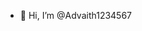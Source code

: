 - 👋 Hi, I’m @Advaith1234567

<!---
Advaith1234567/Advaith1234567 is a ✨ special ✨ repository because its `README.md` (this file) appears on your GitHub profile.
You can click the Preview link to take a look at your changes.
--->
